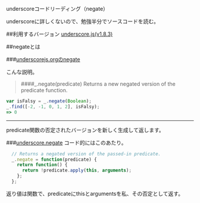 underscoreコードリーディング（negate）

underscoreに詳しくないので、勉強半分でソースコードを読む。



##利用するバージョン
[underscore.js(v1.8.3)](https://github.com/jashkenas/underscore/tree/1.8.3)


##negateとは


###[underscorejs.orgのnegate](http://underscorejs.org/#nengate)

こんな説明。
>####_.negate(predicate) 
Returns a new negated version of the predicate function.


```javascript
var isFalsy = _.negate(Boolean);
_.find([-2, -1, 0, 1, 2], isFalsy);
=> 0

```
------------- 
predicate関数の否定されたバージョンを新しく生成して返します。

###[underscore.negate](https://github.com/jashkenas/underscore/blob/1.8.3/underscore.js#L856)
コード的にはこのあたり。

```javascript
  // Returns a negated version of the passed-in predicate.
  _.negate = function(predicate) {
    return function() {
      return !predicate.apply(this, arguments);
    };
  };
```

返り値は関数で、predicateにthisとargumentsを私、その否定として返す。
